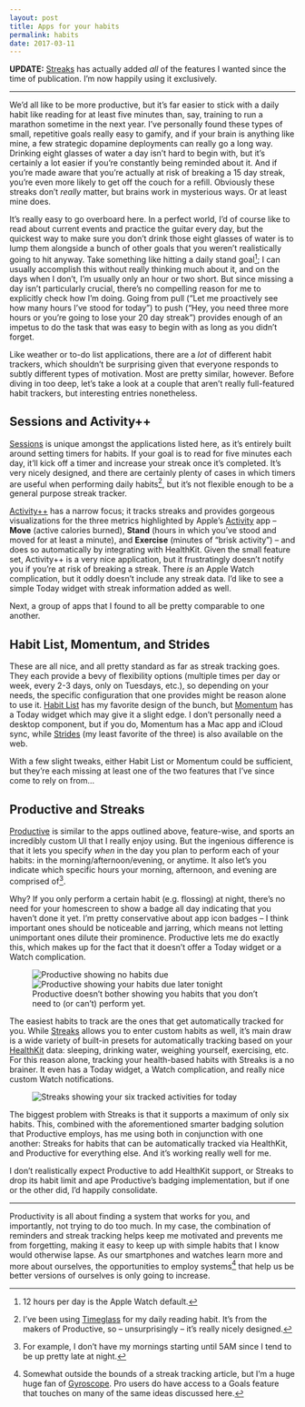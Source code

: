 ```yaml
---
layout: post
title: Apps for your habits
permalink: habits
date: 2017-03-11
---
```


**UPDATE:** [Streaks](https://streaksapp.com) has actually added _all_ of the features I wanted since the time of publication. I’m now happily using it exclusively.

---

We’d all like to be more productive, but it’s far easier to stick with a daily habit like reading for at least five minutes than, say, training to run a marathon sometime in the next year. I’ve personally found these types of small, repetitive goals really easy to gamify, and if your brain is anything like mine, a few strategic dopamine deployments can really go a long way. Drinking eight glasses of water a day isn’t hard to begin with, but it’s certainly a lot easier if you’re constantly being reminded about it. And if you’re made aware that you’re actually at risk of breaking a 15 day streak, you’re even more likely to get off the couch for a refill. Obviously these streaks don’t _really_ matter, but brains work in mysterious ways. Or at least mine does.

It’s really easy to go overboard here. In a perfect world, I’d of course like to read about current events and practice the guitar every day, but the quickest way to make sure you don’t drink those eight glasses of water is to lump them alongside a bunch of other goals that you weren’t realistically going to hit anyway. Take something like hitting a daily stand goal[^1]; I can usually accomplish this without really thinking much about it, and on the days when I don’t, I’m usually only an hour or two short. But since missing a day isn’t particularly crucial, there’s no compelling reason for me to explicitly check how I’m doing. Going from pull (“Let me proactively see how many hours I’ve stood for today”) to push (“Hey, you need three more hours or you’re going to lose your 20 day streak”) provides enough of an impetus to do the task that was easy to begin with as long as you didn’t forget.

Like weather or to-do list applications, there are a _lot_ of different habit trackers, which shouldn’t be surprising given that everyone responds to subtly different types of motivation. Most are pretty similar, however. Before diving in too deep, let’s take a look at a couple that aren’t really full-featured habit trackers, but interesting entries nonetheless.

## Sessions and Activity++

[Sessions](https://itunes.apple.com/us/app/sessions-activity-timer-habit/id962313775?mt=8) is unique amongst the applications listed here, as it’s entirely built around setting timers for habits. If your goal is to read for five minutes each day, it’ll kick off a timer and increase your streak once it’s completed. It’s very nicely designed, and there are certainly plenty of cases in which timers are useful when performing daily habits[^2], but it’s not flexible enough to be a general purpose streak tracker.

[Activity++](https://itunes.apple.com/us/app/activity++/id1089666978?mt=8) has a narrow focus; it tracks streaks and provides gorgeous visualizations for the three metrics highlighted by Apple’s [Activity](https://support.apple.com/en-us/HT204517) app – **Move** (active calories burned), **Stand** (hours in which you’ve stood and moved for at least a minute), and **Exercise** (minutes of “brisk activity”) – and does so automatically by integrating with HealthKit. Given the small feature set, Activity++ is a very nice application, but it frustratingly doesn’t notify you if you’re at risk of breaking a streak. There _is_ an Apple Watch complication, but it oddly doesn’t include any streak data. I’d like to see a simple Today widget with streak information added as well.

Next, a group of apps that I found to all be pretty comparable to one another.

## Habit List, Momentum, and Strides

These are all nice, and all pretty standard as far as streak tracking goes. They each provide a bevy of flexibility options (multiple times per day or week, every 2-3 days, only on Tuesdays, etc.), so depending on your needs, the specific configuration that one provides might be reason alone to use it. [Habit List](https://itunes.apple.com/us/app/habit-list-routines-goals/id525102168?mt=8) has my favorite design of the bunch, but [Momentum](https://itunes.apple.com/us/app/momentum-habit-tracker-routines/id946923599?mt=8) has a Today widget which may give it a slight edge. I don’t personally need a desktop component, but if you do, Momentum has a Mac app and iCloud sync, while [Strides](https://itunes.apple.com/us/app/strides-goal-habit-tracker/id672401817?mt=8) (my least favorite of the three) is also available on the web.

With a few slight tweaks, either Habit List or Momentum could be sufficient, but they’re each missing at least one of the two features that I’ve since come to rely on from…

## Productive and Streaks

[Productive](https://itunes.apple.com/us/app/productive-habits-daily-goals/id983826477?mt=8) is similar to the apps outlined above, feature-wise, and sports an incredibly custom UI that I really enjoy using. But the ingenious difference is that it lets you specify _when_ in the day you plan to perform each of your habits: in the morning/afternoon/evening, or anytime. It also let’s you indicate which specific hours your morning, afternoon, and evening are comprised of[^3].

Why? If you only perform a certain habit (e.g. flossing) at night, there’s no need for your homescreen to show a badge all day indicating that you haven’t done it yet. I’m pretty conservative about app icon badges – I think important ones should be noticeable and jarring, which means not letting unimportant ones dilute their prominence. Productive lets me do exactly this, which makes up for the fact that it doesn’t offer a Today widget or a Watch complication.

<figure>
  <img src="/images/habits/productive1.png" alt="Productive showing no habits due"><img src="/images/habits/productive2.png" alt="Productive showing your habits due later tonight">
  <figcaption>Productive doesn’t bother showing you habits that you don’t need to (or can’t) perform yet.</figcaption>
</figure>

The easiest habits to track are the ones that get automatically tracked for you. While [Streaks](https://itunes.apple.com/us/app/streaks/id963034692?mt=8) allows you to enter custom habits as well, it’s main draw is a wide variety of built-in presets for automatically tracking based on your [HealthKit](https://developer.apple.com/healthkit/) data: sleeping, drinking water, weighing yourself, exercising, etc. For this reason alone, tracking your health-based habits with Streaks is a no brainer. It even has a Today widget, a Watch complication, and really nice custom Watch notifications.

<figure>
  <img src="/images/habits/streaks.png" alt="Streaks showing your six tracked activities for today">
</figure>

The biggest problem with Streaks is that it supports a maximum of only six habits. This, combined with the aforementioned smarter badging solution that Productive employs, has me using both in conjunction with one another: Streaks for habits that can be automatically tracked via HealthKit, and Productive for everything else. And it’s working really well for me.

I don’t realistically expect Productive to add HealthKit support, or Streaks to drop its habit limit and ape Productive’s badging implementation, but if one or the other did, I’d happily consolidate.

---

Productivity is all about finding a system that works for you, and importantly, not trying to do too much. In my case, the combination of reminders and streak tracking helps keep me motivated and prevents me from forgetting, making it easy to keep up with simple habits that I know would otherwise lapse. As our smartphones and watches learn more and more about ourselves, the opportunities to employ systems[^4] that help us be better versions of ourselves is only going to increase.

[^1]: 12 hours per day is the Apple Watch default.
[^2]: I’ve been using [Timeglass](https://itunes.apple.com/us/app/timeglass-countdown-timer/id1138584627?mt=8) for my daily reading habit. It’s from the makers of Productive, so – unsurprisingly – it’s really nicely designed.
[^3]: For example, I don’t have my mornings starting until 5AM since I tend to be up pretty late at night.
[^4]: Somewhat outside the bounds of a streak tracking article, but I’m a huge huge fan of [Gyroscope](https://gyrosco.pe). Pro users do have access to a Goals feature that touches on many of the same ideas discussed here.
